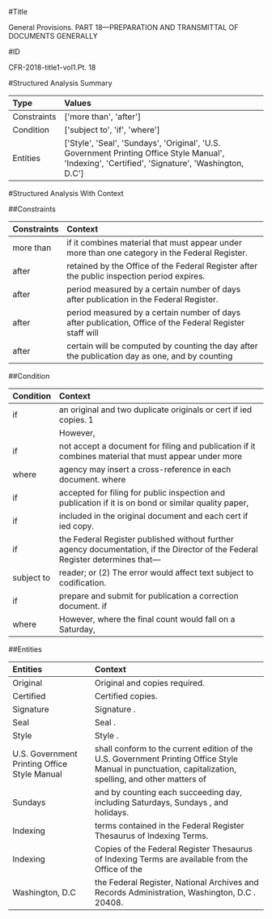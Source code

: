#Title

General Provisions. PART 18—PREPARATION AND TRANSMITTAL OF DOCUMENTS GENERALLY


#ID

CFR-2018-title1-vol1.Pt. 18


#Structured Analysis Summary

| Type        | Values                                                                                                                                            |
|:------------|:--------------------------------------------------------------------------------------------------------------------------------------------------|
| Constraints | ['more than', 'after']                                                                                                                            |
| Condition   | ['subject to', 'if', 'where']                                                                                                                     |
| Entities    | ['Style', 'Seal', 'Sundays', 'Original', 'U.S. Government Printing Office Style Manual', 'Indexing', 'Certified', 'Signature', 'Washington, D.C'] |


#Structured Analysis With Context

 


##Constraints

| Constraints   | Context                                                                                                  |
|:--------------|:---------------------------------------------------------------------------------------------------------|
| more than     | if it combines material that must appear under more than  one category in the Federal Register.          |
| after         | retained by the Office of the Federal Register after  the public inspection period expires.              |
| after         | period measured by a certain number of days after  publication in the Federal Register.                  |
| after         | period measured by a certain number of days after publication, Office of the Federal Register staff will |
| after         | certain will be computed by counting the day after the publication day as one, and by counting           |


##Condition

| Condition   | Context                                                                                                                             |
|:------------|:------------------------------------------------------------------------------------------------------------------------------------|
| if          | an original and two duplicate originals or cert if ied copies.&#8201;1                                                              |
|             |                However,                                                                                                             |
| if          | not accept a document for filing and publication if it combines material that must appear under more                                |
| where       | agency may insert a cross-reference in each document. where                                                                         |
| if          | accepted for filing for public inspection and publication if it is on bond or similar quality paper,                                |
| if          | included in the original document and each cert if ied copy.                                                                        |
| if          | the Federal Register published without further agency documentation, if the Director of the Federal Register determines that&#8212; |
| subject to  | reader; or (2) The error would affect text subject to  codification.                                                                |
| if          | prepare and submit for publication a correction document. if                                                                        |
| where       | However,  where the final count would fall on a Saturday,                                                                           |


##Entities

| Entities                                     | Context                                                                                                                                                 |
|:---------------------------------------------|:--------------------------------------------------------------------------------------------------------------------------------------------------------|
| Original                                     | Original  and copies required.                                                                                                                          |
| Certified                                    | Certified  copies.                                                                                                                                      |
| Signature                                    | Signature .                                                                                                                                             |
| Seal                                         | Seal .                                                                                                                                                  |
| Style                                        | Style .                                                                                                                                                 |
| U.S. Government Printing Office Style Manual | shall conform to the current edition of the U.S. Government Printing Office Style Manual in punctuation, capitalization, spelling, and other matters of |
| Sundays                                      | and by counting each succeeding day, including Saturdays, Sundays , and holidays.                                                                       |
| Indexing                                     | terms contained in the Federal Register Thesaurus of Indexing  Terms.                                                                                   |
| Indexing                                     | Copies of the Federal Register Thesaurus of  Indexing Terms are available from the Office of the                                                        |
| Washington, D.C                              | the Federal Register, National Archives and Records Administration, Washington, D.C . 20408.                                                            |



